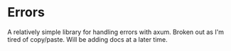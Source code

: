 # Errors

A relatively simple library for handling errors with axum. Broken out as I'm tired of copy/paste. Will be adding docs at
a later time.
